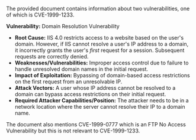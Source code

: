 The provided document contains information about two vulnerabilities, one of which is CVE-1999-1233.

**Vulnerability:** Domain Resolution Vulnerability

*   **Root Cause:**  IIS 4.0 restricts access to a website based on the user's domain. However, if IIS cannot resolve a user's IP address to a domain, it incorrectly grants the user's *first* request for a session. Subsequent requests are correctly denied.
*   **Weaknesses/Vulnerabilities:** Improper access control due to failure to handle unresolved domain names in the initial request.
*   **Impact of Exploitation:** Bypassing of domain-based access restrictions on the first request from an unresolvable IP.
*   **Attack Vectors:**  A user whose IP address cannot be resolved to a domain can bypass access restrictions on their initial request.
*   **Required Attacker Capabilities/Position:** The attacker needs to be in a network location where the server cannot resolve their IP to a domain name.

The document also mentions CVE-1999-0777 which is an FTP No Access Vulnerability but this is not relevant to CVE-1999-1233.